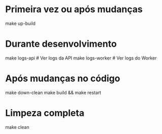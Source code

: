 # Primeira vez ou após mudanças
make up-build

# Durante desenvolvimento
make logs-api       # Ver logs da API
make logs-worker    # Ver logs do Worker

# Após mudanças no código
make down-clean
make build && make restart

# Limpeza completa
make clean